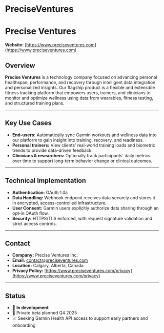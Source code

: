 # PreciseVentures
# Precise Ventures

**Website:** [https://www.preciseventures.com](https://www.preciseventures.com)

## Overview

**Precise Ventures** is a technology company focused on advancing personal healthspan, performance, and recovery through intelligent data integration and personalized insights. Our flagship product is a flexible and extensible fitness tracking platform that empowers users, trainers, and clinicians to monitor and optimize wellness using data from wearables, fitness testing, and structured training plans.

---

## Key Use Cases

- **End-users:** Automatically sync Garmin workouts and wellness data into our platform to gain insight into training, recovery, and readiness.
- **Personal trainers:** View clients’ real-world training loads and biometric trends to provide data-driven feedback.
- **Clinicians & researchers:** Optionally track participants' daily metrics over time to support long-term behavior change or clinical outcomes.

---

## Technical Implementation

- **Authentication:** OAuth 1.0a
- **Data Handling:** Webhook endpoint receives data securely and stores it in encrypted, access-controlled infrastructure.
- **User Consent:** Garmin users explicitly authorize data sharing through an opt-in OAuth flow.
- **Security:** HTTPS/TLS enforced, with request signature validation and strict access controls.

---

## Contact

- **Company:** Precise Ventures Inc.
- **Email:** contact@preciseventures.com
- **Location:** Calgary, Alberta, Canada
- **Privacy Policy:** [https://www.preciseventures.com/privacy](https://www.preciseventures.com/privacy)

---

## Status

- 🔄 **In development**
- 🔐 Private beta planned Q4 2025
- 📈 Seeking Garmin Health API access to support early partners and onboarding
